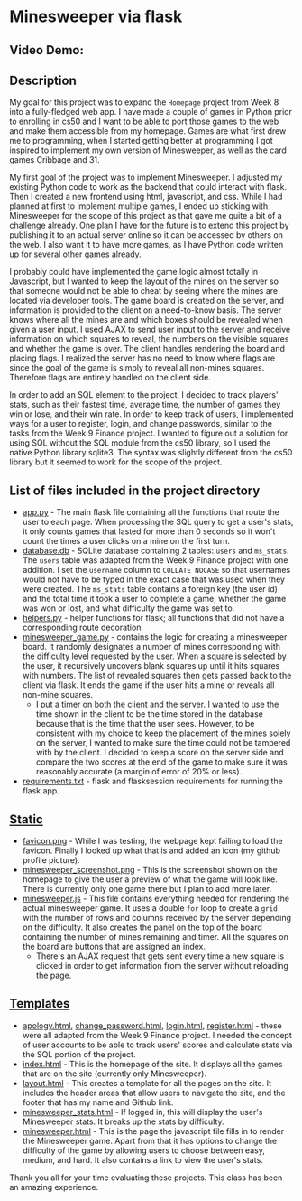 # Minesweeper via flask

## Video Demo:  <URL HERE>

## Description

My goal for this project was to expand the `Homepage` project from Week 8 into a fully-fledged web app. I have made a couple of games in Python prior to enrolling in cs50 and I want to be able to port those games to the web and make them accessible from my homepage. Games are what first drew me to programming, when I started getting better at programming I got inspired to implement my own version of Minesweeper, as well as the card games Cribbage and 31.

My first goal of the project was to implement Minesweeper. I adjusted my existing Python code to work as the backend that could interact with flask. Then I created a new frontend using html, javascript, and css. While I had planned at first to implement multiple games, I ended up sticking with Minesweeper for the scope of this project as that gave me quite a bit of a challenge already. One plan I have for the future is to extend this project by publishing it to an actual server online so it can be accessed by others on the web. I also want it to have more games, as I have Python code written up for several other games already.

I probably could have implemented the game logic almost totally in Javascript, but I wanted to keep the layout of the mines on the server so that someone would not be able to cheat by seeing where the mines are located via developer tools. The game board is created on the server, and information is provided to the client on a need-to-know basis. The server knows where all the mines are and which boxes should be revealed when given a user input. I used AJAX to send user input to the server and receive information on which squares to reveal, the numbers on the visible squares and whether the game is over. The client handles rendering the board and placing flags. I realized the server has no need to know where flags are since the goal of the game is simply to reveal all non-mines squares. Therefore flags are entirely handled on the client side.

In order to add an SQL element to the project, I decided to track players' stats, such as their fastest time, average time, the number of games they win or lose, and their win rate. In order to keep track of users, I implemented ways for a user to register, login, and change passwords, similar to the tasks from the Week 9 Finance project. I wanted to figure out a solution for using SQL without the SQL module from the cs50 library, so I used the native Python library sqlite3. The syntax was slightly different from the cs50 library but it seemed to work for the scope of the project.

## List of files included in the project directory

* [app.py](app.py) - The main flask file containing all the functions that route the user to each page. When processing the SQL query to get a user's stats, it only counts games that lasted for more than 0 seconds so it won't count the times a user clicks on a mine on the first turn.
* [database.db](database.db) - SQLite database containing 2 tables: `users` and `ms_stats`. The `users` table was adapted from the Week 9 Finance project with one addition. I set the `username` column to `COLLATE NOCASE` so that usernames would not have to be typed in the exact case that was used when they were created. The `ms_stats` table contains a foreign key (the user id) and the total time it took a user to complete a game, whether the game was won or lost, and what difficulty the game was set to.
* [helpers.py](helpers.py) - helper functions for flask; all functions that did not have a corresponding route decoration
* [minesweeper_game.py](minesweeper_game.py) - contains the logic for creating a minesweeper board. It randomly designates a number of mines corresponding with the difficulty level requested by the user. When a square is selected by the user, it recursively uncovers blank squares up until it hits squares with numbers. The list of revealed squares then gets passed back to the client via flask. It ends the game if the user hits a mine or reveals all non-mine squares.
  * I put a timer on both the client and the server. I wanted to use the time shown in the client to be the time stored in the database because that is the time that the user sees. However, to be consistent with my choice to keep the placement of the mines solely on the server, I wanted to make sure the time could not be tampered with by the client. I decided to keep a score on the server side and compare the two scores at the end of the game to make sure it was reasonably accurate (a margin of error of 20% or less).
* [requirements.txt](requirements.txt) - flask and flasksession requirements for running the flask app.

## [Static](/static/)

* [favicon.png](static/favicon.png) - While I was testing, the webpage kept failing to load the favicon. Finally I looked up what that is and added an icon (my github profile picture).
* [minesweeper_screenshot.png](static/minesweeper_screenshot.png) - This is the screenshot shown on the homepage to give the user a preview of what the game will look like. There is currently only one game there but I plan to add more later.
* [minesweeper.js](static/minesweeper.js) - This file contains everything needed for rendering the actual minesweeper game. It uses a double `for` loop to create a `grid` with the number of rows and columns received by the server depending on the difficulty. It also creates the panel on the top of the board containing the number of mines remaining and timer. All the squares on the board are buttons that are assigned an index.
  * There's an AJAX request that gets sent every time a new square is clicked in order to get information from the server without reloading the page.

## [Templates](/templates/)

* [apology.html](/templates/apology.html), [change_password.html](/templates/change_password.html), [login.html](/templates/login.html), [register.html](/templates/register.html) - these were all adapted from the Week 9 Finance project. I needed the concept of user accounts to be able to track users' scores and calculate stats via the SQL portion of the project.
* [index.html](/templates/index.html) - This is the homepage of the site. It displays all the games that are on the site (currently only Minesweeper).
* [layout.html](/templates/layout.html) - This creates a template for all the pages on the site. It includes the header areas that allow users to navigate the site, and the footer that has my name and Github link.
* [minesweeper_stats.html](/templates/minesweeper_stats.html) - If logged in, this will display the user's Minesweeper stats. It breaks up the stats by difficulty.
* [minesweeper.html](/templates/minesweeper.html) - This is the page the javascript file fills in to render the Minesweeper game. Apart from that it has options to change the difficulty of the game by allowing users to choose between easy, medium, and hard. It also contains a link to view the user's stats.

Thank you all for your time evaluating these projects. This class has been an amazing experience.
